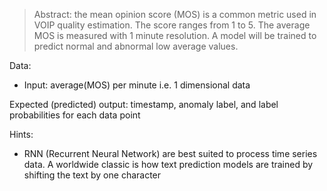 
> Abstract: the mean opinion score (MOS) is a common metric used in VOIP quality estimation. The score ranges from 1 to 5. The average MOS is measured with 1 minute resolution. A model will be trained to predict normal and abnormal low average values. 

Data:
  * Input: average(MOS) per minute i.e. 1 dimensional data

Expected (predicted) output: timestamp, anomaly label, and label probabilities for each data point

Hints:
  * RNN (Recurrent Neural Network) are best suited to process time series data. A worldwide classic is how text prediction models are trained by shifting the text by one character


